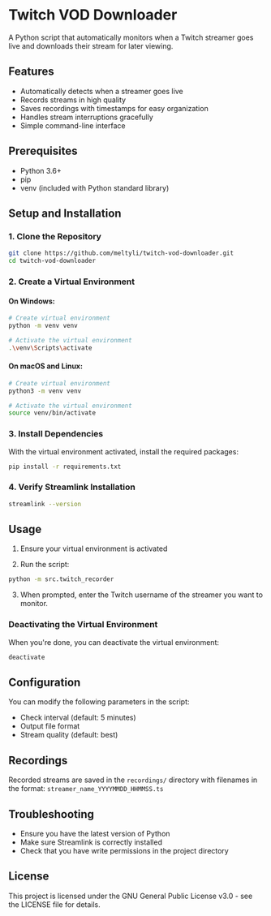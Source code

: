 # Twitch VOD Downloader

A Python script that automatically monitors when a Twitch streamer goes live and downloads their stream for later viewing.

## Features

- Automatically detects when a streamer goes live
- Records streams in high quality
- Saves recordings with timestamps for easy organization
- Handles stream interruptions gracefully
- Simple command-line interface

## Prerequisites

- Python 3.6+ 
- pip
- venv (included with Python standard library)

## Setup and Installation

### 1. Clone the Repository

```bash
git clone https://github.com/meltyli/twitch-vod-downloader.git
cd twitch-vod-downloader
```

### 2. Create a Virtual Environment

#### On Windows:
```bash
# Create virtual environment
python -m venv venv

# Activate the virtual environment
.\venv\Scripts\activate
```

#### On macOS and Linux:
```bash
# Create virtual environment
python3 -m venv venv

# Activate the virtual environment
source venv/bin/activate
```

### 3. Install Dependencies

With the virtual environment activated, install the required packages:

```bash
pip install -r requirements.txt
```

### 4. Verify Streamlink Installation

```bash
streamlink --version
```

## Usage

1. Ensure your virtual environment is activated

2. Run the script:
```bash
python -m src.twitch_recorder
```

3. When prompted, enter the Twitch username of the streamer you want to monitor.

### Deactivating the Virtual Environment

When you're done, you can deactivate the virtual environment:

```bash
deactivate
```

## Configuration

You can modify the following parameters in the script:
- Check interval (default: 5 minutes)
- Output file format
- Stream quality (default: best)

## Recordings

Recorded streams are saved in the `recordings/` directory with filenames in the format:
`streamer_name_YYYYMMDD_HHMMSS.ts`

## Troubleshooting

- Ensure you have the latest version of Python
- Make sure Streamlink is correctly installed
- Check that you have write permissions in the project directory

## License

This project is licensed under the GNU General Public License v3.0 - see the LICENSE file for details.
